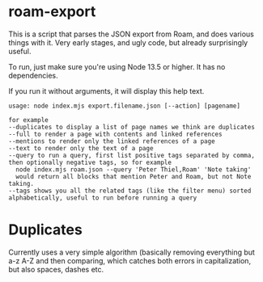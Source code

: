 # roam-export

This is a script that parses the JSON export from Roam, and does various things with it. Very early stages, and ugly code, but already surprisingly useful.

To run, just make sure you're using Node 13.5 or higher. It has no dependencies.

If you run it without arguments, it will display this help text. 

```
usage: node index.mjs export.filename.json [--action] [pagename]

for example
--duplicates to display a list of page names we think are duplicates
--full to render a page with contents and linked references
--mentions to render only the linked references of a page
--text to render only the text of a page
--query to run a query, first list positive tags separated by comma, then optionally negative tags, so for example
  node index.mjs roam.json --query 'Peter Thiel,Roam' 'Note taking'
  would return all blocks that mention Peter and Roam, but not Note taking.
--tags shows you all the related tags (like the filter menu) sorted alphabetically, useful to run before running a query
```

# Duplicates
Currently uses a very simple algorithm (basically removing everything but a-z A-Z and then comparing, which catches both errors in capitalization, but also spaces, dashes etc.

